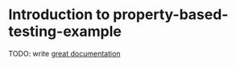 # Introduction to property-based-testing-example

TODO: write [great documentation](http://jacobian.org/writing/what-to-write/)
